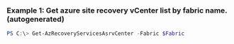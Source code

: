 ### Example 1: Get azure site recovery vCenter list by fabric name. (autogenerated)
```powershell
PS C:\> Get-AzRecoveryServicesAsrvCenter -Fabric $Fabric
```

